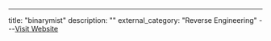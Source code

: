 ---
title: "binarymist"
description: ""
external_category: "Reverse Engineering"
---[Visit Website](https://github.com/binarymist)

